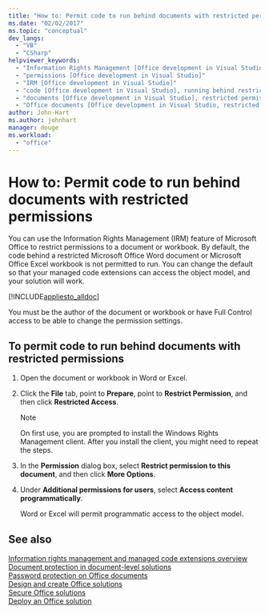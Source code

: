 ```yaml
---
title: "How to: Permit code to run behind documents with restricted permissions"
ms.date: "02/02/2017"
ms.topic: "conceptual"
dev_langs: 
  - "VB"
  - "CSharp"
helpviewer_keywords: 
  - "Information Rights Management [Office development in Visual Studio]"
  - "permissions [Office development in Visual Studio]"
  - "IRM [Office development in Visual Studio]"
  - "code [Office development in Visual Studio], running behind restricted documents"
  - "documents [Office development in Visual Studio], restricted permissions"
  - "Office documents [Office development in Visual Studio, restricted permissions"
author: John-Hart
ms.author: johnhart
manager: douge
ms.workload: 
  - "office"
---
```

# How to: Permit code to run behind documents with restricted permissions
  You can use the Information Rights Management (IRM) feature of Microsoft Office to restrict permissions to a document or workbook. By default, the code behind a restricted Microsoft Office Word document or Microsoft Office Excel workbook is not permitted to run. You can change the default so that your managed code extensions can access the object model, and your solution will work.  
  
 [!INCLUDE[appliesto_alldoc](../vsto/includes/appliesto-alldoc-md.md)]  
  
 You must be the author of the document or workbook or have Full Control access to be able to change the permission settings.  
  
## To permit code to run behind documents with restricted permissions  
  
1. Open the document or workbook in Word or Excel.  
  
2. Click the **File** tab, point to **Prepare**, point to **Restrict Permission**, and then click **Restricted Access**.  
  
   > [!NOTE]  
   >  On first use, you are prompted to install the Windows Rights Management client. After you install the client, you might need to repeat the steps.  
  
3. In the **Permission** dialog box, select **Restrict permission to this document**, and then click **More Options**.  
  
4. Under **Additional permissions for users**, select **Access content programmatically**.  
  
   Word or Excel will permit programmatic access to the object model.  
  
## See also  
 [Information rights management and managed code extensions overview](../vsto/information-rights-management-and-managed-code-extensions-overview.md)   
 [Document protection in document-level solutions](../vsto/document-protection-in-document-level-solutions.md)   
 [Password protection on Office documents](../vsto/password-protection-on-office-documents.md)   
 [Design and create Office solutions](../vsto/designing-and-creating-office-solutions.md)   
 [Secure Office solutions](../vsto/securing-office-solutions.md)   
 [Deploy an Office solution](../vsto/deploying-an-office-solution.md)  
